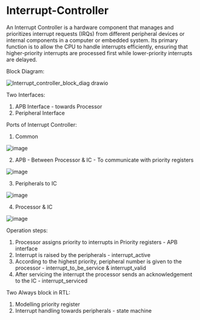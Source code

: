 # Interrupt-Controller

An Interrupt Controller is a hardware component that manages and prioritizes interrupt requests (IRQs) from different peripheral devices or internal components in a computer or embedded system. Its primary function is to allow the CPU to handle interrupts efficiently, ensuring that higher-priority interrupts are processed first while lower-priority interrupts are delayed.

Block Diagram:

![Interrupt_controller_block_diag drawio](https://github.com/user-attachments/assets/325d625c-ebe3-4234-a59b-af3a07c47b48)


Two Interfaces:
1. APB Interface - towards Processor
3. Peripheral Interface


Ports of Interrupt Controller:

1. Common

![image](https://github.com/user-attachments/assets/d511645c-4fdd-4335-a41f-02535ff88f07)

2. APB - Between Processor & IC - To communicate with priority registers

![image](https://github.com/user-attachments/assets/61cb5dfd-02a2-4f33-8da1-cc31f54d99e1)

3. Peripherals to IC

![image](https://github.com/user-attachments/assets/e82c75cd-2dba-4632-8d71-3a53be3fd4cf)

4. Processor & IC

![image](https://github.com/user-attachments/assets/512cd644-d509-4131-a937-10231081f5de)


Operation steps:
1. Processor assigns priority to interrupts in Priority registers - APB interface
2. Interrupt is raised by the peripherals - interrupt_active
3. According to the highest priority, peripheral number is given to the processor - interrupt_to_be_service & interrupt_valid
4. After servicing the interrupt the processor sends an acknowledgement to the IC - interrupt_serviced


Two Always block in RTL:
1. Modelling priority register
2. Interrupt handling towards peripherals - state machine 
